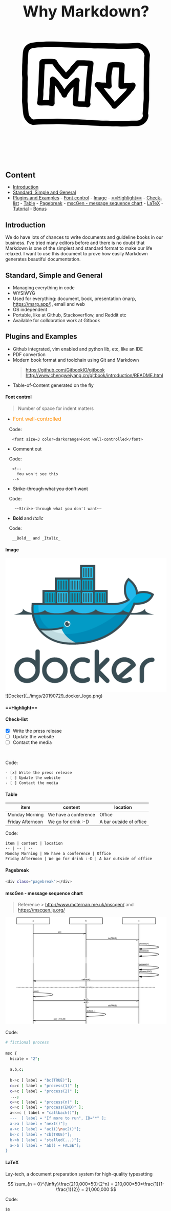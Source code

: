 <!--
created: %year%-%month%-%day% %time%
author: %author%
-->

<link href="20191122_why_markdown.css" rel="stylesheet">

<br>
<br>
<br>
<br>
<br>
<br>
<br>
<br>
<br>
<br>

**<center><font size=48>Why Markdown?</font></center>**

<br>
<br>
<br>

<center><img src="../imgs/20191125_markdown_logo.svg" width="400"></center>

<br>
<br>
<br>
<br>
<br>

<div class="pagebreak"></div>

<br>
<br>

<font size=5>**Content**</font>

<!-- TOC depthFrom:2 depthTo:6 withLinks:1 updateOnSave:1 orderedList:0 -->

- [Introduction](#introduction)
- [Standard, Simple and General](#standard-simple-and-general)
- [Plugins and Examples](#plugins-and-examples)
		- [Font control](#font-control)
		- [Image](#image)
		- [==Highlight==](#highlight)
		- [Check-list](#check-list)
		- [Table](#table)
		- [Pagebreak](#pagebreak)
		- [mscGen - message sequence chart](#mscgen-message-sequence-chart)
		- [LaTeX](#latex)
		- [Tutorial](#tutorial)
		- [Bonus](#bonus)

<!-- /TOC -->

<div class="pagebreak"></div>

## Introduction

We do have lots of chances to write documents and guideline books in our business. I've tried many editors before and there is no doubt that Markdown is one of the simplest and standard format to make our life relaxed. I want to use this document to prove how easily Markdown generates beautiful documentation.

## Standard, Simple and General
- Managing everything in code
- WYSIWYG
- Used for everything: document, book, presentation (marp, https://marp.app/), email and web
- OS independent
- Portable, like at Github, Stackoverflow, and Reddit etc
- Available for collobration work at Gitbook

## Plugins and Examples

- Github integrated, vim enabled and python lib, etc, like an IDE
- PDF convertion
- Modern book format and toolchain using Git and Markdown
	> https://github.com/GitbookIO/gitbook
	> http://www.chengweiyang.cn/gitbook/introduction/README.html
- Table-of-Content generated on the fly

#### Font control
> Number of space for indent matters

- <font size=3 color=darkorange>Font well-controlled</font>

&nbsp;&nbsp;&nbsp;Code:
```shell
   <font size=3 color=darkorange>Font well-controlled</font>
```

- Comment out

<!--
	You won't see this
-->

&nbsp;&nbsp;&nbsp;Code:
```shell
   <!--
     You won't see this
   -->
```

- ~~Strike-through what you don't want~~

&nbsp;&nbsp;&nbsp;Code:
```shell
    ~~Strike-through what you don't want~~
```

- __Bold__ and _Italic_

&nbsp;&nbsp;&nbsp;Code:
```shell
   __Bold__ and _Italic_
```


#### Image

<div class=break-inside:avoid>
		<center><img src="../imgs/20190729_docker_logo.png" alt="Docker"
		title="We love container" width="550"></center>
</div>

<div class=”no-break”>
![Docker](../imgs/20190729_docker_logo.png)
</div>

#### ==Highlight==

<style type="text/css" rel="stylesheet">
	# * { color: darkblue; }
img {
	break-inside: avoid;
	}
	../imgs/20190729_docker_logo.png
</style>



<style>
    table.print-friendly tr td, table.print-friendly tr th {
        page-break-inside: avoid;
    }
</style>



#### Check-list

   - [x] Write the press release
   - [ ] Update the website
   - [ ] Contact the media

<br>

Code:

```shell
- [x] Write the press release
- [ ] Update the website
- [ ] Contact the media
```


#### Table

  item | content | location
  -- | -- | --
  Monday Morning | We have a conference | Office
  Friday Afternoon | We go for drink :-D | A bar outside of office

Code:
```shell
item | content | location
-- | -- | --
Monday Morning | We have a conference | Office
Friday Afternoon | We go for drink :-D | A bar outside of office
```

#### Pagebreak

```bash
<div class="pagebreak"></div>
```
#### mscGen - message sequence chart

> Reference > http://www.mcternan.me.uk/mscgen/ and https://mscgen.js.org/

<center><img src="../imgs/20191122_why_markdown2.svg"></center>

Code:

```bash
# fictional process

msc {
  hscale = "2";

  a,b,c;

  b->c [ label = "bc(TRUE)"];
  c=>c [ label = "process(1)" ];
  c=>c [ label = "process(2)" ];
  ...;
  c=>c [ label = "process(n)" ];
  c=>c [ label = "process(END)" ];
  a<<=c [ label = "callback()"];
  ---  [ label = "If more to run", ID="*" ];
  a->a [ label = "next()"];
  a->c [ label = "ac1()\nac2()"];
  b<-c [ label = "cb(TRUE)"];
  b->b [ label = "stalled(...)"];
  a<-b [ label = "ab() = FALSE"];
}
```

#### LaTeX

Lay-tech, a document preparation system for high-quality typesetting

$$
\sum_{n = 0}^{\infty}\frac{210,000*50}{2^n} = 210,000*50*\frac{1}{1-\frac{1}{2}} = 21,000,000
$$

Code:
```shell
$$
\sum_{n = 0}^{\infty}\frac{210,000*50}{2^n} = 210,000*50*\frac{1}{1-\frac{1}{2}} = 21,000,000
$$
```


#### Tutorial

> https://markdown-guide.readthedocs.io/en/latest/basics.html
> https://commonmark.org/help/tutorial/

#### Bonus

- Image embedded in Base64

![][img_ref_20191125]
[img_ref_20191125]:
data:image/svg;base64,PD94bWwgdmVyc2lvbj0iMS4wIiA/PjxzdmcgZW5hYmxlLWJhY2tncm91bmQ9Im5ldyAtMTk4Ljg3...
